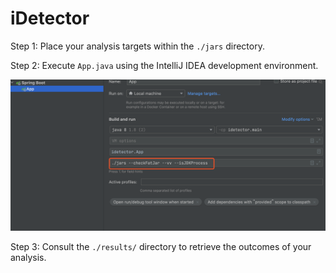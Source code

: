 # iDetector

Step 1: Place your analysis targets within the `./jars` directory.



Step 2: Execute `App.java` using the IntelliJ IDEA development environment.

![image](./doc/img.png)

Step 3: Consult the `./results/` directory to retrieve the outcomes of your analysis.